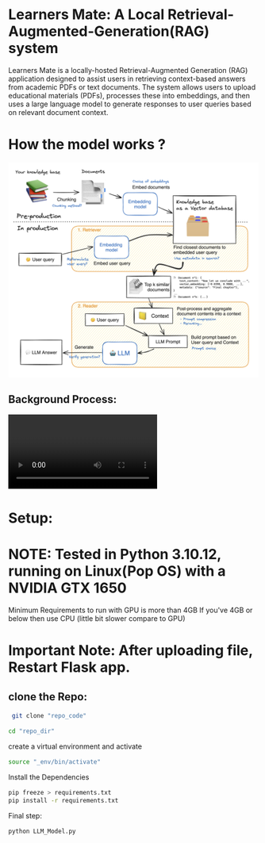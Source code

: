 # Learners Mate: A Local Retrieval-Augmented-Generation(RAG) system

Learners Mate is a locally-hosted Retrieval-Augmented Generation (RAG) application designed to assist users in retrieving context-based answers from academic PDFs or text documents.
The system allows users to upload educational materials (PDFs), processes these into embeddings, and then uses a large language model to generate responses to user queries based on relevant document context.

# How the model works ?

![flow_chart](images/FlowChart.png)

## Background Process:
![BackgroundProcess](images/BackendProcess.webm)

# Setup:

# NOTE: Tested in Python 3.10.12, running on Linux(Pop OS) with a NVIDIA GTX 1650

Minimum Requirements to run with GPU is more than 4GB
If you've 4GB or below then use CPU (little bit slower compare to GPU)

# Important Note: After uploading file, Restart Flask app.

## clone the Repo:

```bash
 git clone "repo_code"

```

```bash
cd "repo_dir"
```

create a virtual environment and activate

```bash
source "_env/bin/activate"
```

Install the Dependencies

```bash
pip freeze > requirements.txt
pip install -r requirements.txt
```

Final step:

```bash
python LLM_Model.py
```
